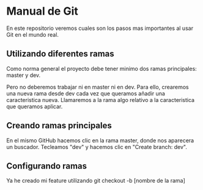 # Manual de Git

En este repositorio veremos cuales son los pasos mas importantes al usar Git en el mundo real.

## Utilizando diferentes ramas

Como norma general el proyecto debe tener minimo dos ramas principales: master y dev.

Pero no deberemos trabajar ni en master ni en dev. Para ello, crearemos una nueva rama desde dev cada vez que queramos añadir una caracteristica nueva. Llamaremos a la rama algo relativo a la caracteristica que queramos aplicar.

## Creando ramas principales

En el mismo GitHub hacemos clic en la rama master, donde nos aparecera un buscador. Tecleamos "dev" y hacemos clic en "Create branch: dev".

## Configurando ramas

Ya he creado mi feature utilizando git checkout -b [nombre de la rama]


